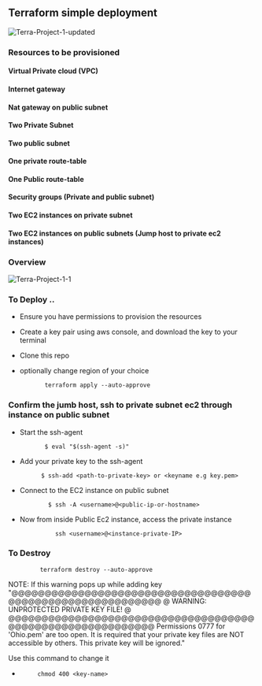 ## Terraform simple deployment

![Terra-Project-1-updated](https://github.com/Jmcglobal/Terraform-IaC/assets/101070055/c014369e-3274-4478-8d07-a89ba6ec1e2a)

### Resources to be provisioned

#### Virtual Private cloud (VPC)

#### Internet gateway

#### Nat gateway on public subnet

#### Two Private Subnet

#### Two public subnet

#### One private route-table

#### One Public route-table

#### Security groups (Private and public subnet)

#### Two EC2 instances on private subnet

#### Two EC2 instances on public subnets (Jump host to private ec2 instances)

### Overview

![Terra-Project-1-1](https://github.com/Jmcglobal/Terraform-IaC/assets/101070055/71a2647b-467d-4ab9-8b09-ebef8b8e349d)

### To Deploy ..

- Ensure you have permissions to provision the resources

- Create a key pair using aws console, and download the key to your terminal

- Clone  this repo

- optionally change region of your choice 

             terraform apply --auto-approve

### Confirm the jumb host, ssh to private subnet ec2 through instance on public subnet

- Start the ssh-agent

             $ eval "$(ssh-agent -s)"

- Add your private key to the ssh-agent

            $ ssh-add <path-to-private-key> or <keyname e.g key.pem>

- Connect to the EC2 instance on public subnet

              $ ssh -A <username>@<public-ip-or-hostname>

- Now from inside Public Ec2 instance, access the private instance

                ssh <username>@<instance-private-IP>

### To Destroy

             terraform destroy --auto-approve

NOTE: If this warning pops up while adding key 
        "@@@@@@@@@@@@@@@@@@@@@@@@@@@@@@@@@@@@@@@@@@@@@@@@@@@@@@@@@@@
@         WARNING: UNPROTECTED PRIVATE KEY FILE!          @
@@@@@@@@@@@@@@@@@@@@@@@@@@@@@@@@@@@@@@@@@@@@@@@@@@@@@@@@@@@
Permissions 0777 for 'Ohio.pem' are too open.
It is required that your private key files are NOT accessible by others.
This private key will be ignored."

Use this command to change it
-          chmod 400 <key-name>
